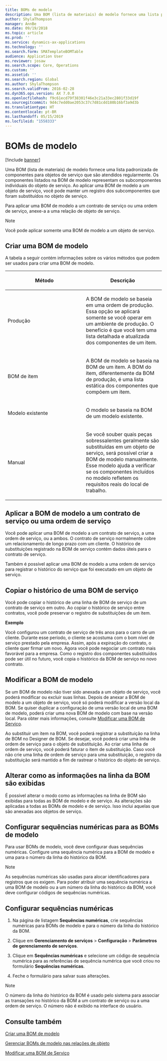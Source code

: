 ```yaml
---
title: BOMs de modelo
description: Uma BOM (lista de materiais) de modelo fornece uma lista padronizada de componentes de objetos de serviço que são atendidos regularmente.
author: ShylaThompson
manager: AnnBe
ms.date: 09/19/2018
ms.topic: article
ms.prod: ''
ms.service: dynamics-ax-applications
ms.technology: ''
ms.search.form: SMATemplateBOMTable
audience: Application User
ms.reviewer: josaw
ms.search.scope: Core, Operations
ms.custom: ''
ms.assetid: ''
ms.search.region: Global
ms.author: ShylaThompson
ms.search.validFrom: 2016-02-28
ms.dyn365.ops.version: AX 7.0.0
ms.openlocfilehash: f9c61ecd79f38301f46e3c21a33ec2801f33d19f
ms.sourcegitcommit: 9d4c7edd0ae2053c37c7d81cdd180b16bf3a9d3b
ms.translationtype: HT
ms.contentlocale: pt-BR
ms.lasthandoff: 05/15/2019
ms.locfileid: "1558333"
---
```

# <a name="template-boms"></a>BOMs de modelo    

[!include [banner](../includes/banner.md)]


Uma BOM (lista de materiais) de modelo fornece uma lista padronizada de componentes para objetos de serviço que são atendidos regularmente. Os componentes listados na BOM de modelo representam os subcomponentes individuais do objeto de serviço. Ao aplicar uma BOM de modelo a um objeto de serviço, você pode manter um registro dos subcomponentes que foram substituídos no objeto de serviço.

Para aplicar uma BOM de modelo a um contrato de serviço ou uma ordem de serviço, anexe-a a uma relação de objeto de serviço.


> [!NOTE]
> <P>Você pode aplicar somente uma BOM de modelo a um objeto de serviço.</P>

## <a name="create-a-template-bom"></a>Criar uma BOM de modelo

A tabela a seguir contém informações sobre os vários métodos que podem ser usados para criar uma BOM de modelo.

<table>
<colgroup>
<col style="width: 50%" />
<col style="width: 50%" />
</colgroup>
<thead>
<tr class="header">
<th><p>Método</p></th>
<th><p>Descrição</p></th>
</tr>
</thead>
<tbody>
<tr class="odd">
<td><p>Produção</p></td>
<td><p>A BOM de modelo se baseia em uma ordem de produção. Essa opção se aplicará somente se você operar em um ambiente de produção. O benefício é que você tem uma lista detalhada e atualizada dos componentes de um item.</p></td>
</tr>
<tr class="even">
<td><p>BOM de item</p></td>
<td><p>A BOM de modelo se baseia na BOM de um item. A BOM do item, diferentemente da BOM de produção, é uma lista estática dos componentes que compõem um item.</p></td>
</tr>
<tr class="odd">
<td><p>Modelo existente</p></td>
<td><p>O modelo se baseia na BOM de um modelo existente.</p></td>
</tr>
<tr class="even">
<td><p>Manual</p></td>
<td><p>Se você souber quais peças sobressalentes geralmente são substituídas em um objeto de serviço, será possível criar a BOM de modelo manualmente. Esse modelo ajuda a verificar se os componentes incluídos no modelo refletem os requisitos reais do local de trabalho.</p></td>
</tr>
</tbody>
</table>


## <a name="apply-the-template-bom-to-a-service-agreement-or-service-order"></a>Aplicar a BOM de modelo a um contrato de serviço ou uma ordem de serviço

Você pode aplicar uma BOM de modelo a um contrato de serviço, a uma ordem de serviço, ou a ambos. O contrato de serviço normalmente cobre um relacionamento de longo prazo com um cliente. O histórico de substituições registrado na BOM de serviço contém dados úteis para o contrato de serviço.

Também é possível aplicar uma BOM de modelo a uma ordem de serviço para registrar o histórico do serviço que foi executado em um objeto de serviço.

## <a name="copy-the-history-of-a-service-bom"></a>Copiar o histórico de uma BOM de serviço

Você pode copiar o histórico de uma linha de BOM de serviço de um contrato de serviço em outro. Ao copiar o histórico de serviço entre contratos, você pode preservar o registro de substituições de um item.

**Exemplo**

Você configurou um contrato de serviço de três anos para o carro de um cliente. Durante esse período, o cliente se acostuma com o bom nível de serviço prestado pela empresa. Assim, após a expiração do contrato, o cliente quer firmar um novo. Agora você pode negociar um contrato mais favorável para a empresa. Como o registro dos componentes substituídos pode ser útil no futuro, você copia o histórico da BOM de serviço no novo contrato.

## <a name="modify-the-template-bom"></a>Modificar a BOM de modelo

Se um BOM de modelo não tiver sido anexada a um objeto de serviço, você poderá modificar ou excluir suas linhas. Depois de anexar a BOM de modelo a um objeto de serviço, você só poderá modificar a versão local da BOM. Se quiser duplicar a configuração de uma versão local de uma BOM de modelo, poderá criar uma nova BOM de modelo com base na versão local. Para obter mais informações, consulte [Modificar uma BOM de Serviço](modify-service-bom.md).

Ao substituir um item na BOM, você poderá registrar a substituição na linha de BOM no Designer de BOM. Se desejar, você poderá criar uma linha de ordem de serviço para o objeto de substituição. Ao criar uma linha de ordem de serviço, você poderá faturar o item de substituição. Caso você não crie uma linha de ordem de serviço para uma substituição, o registro da substituição será mantido a fim de rastrear o histórico do objeto de serviço.

## <a name="change-how-information-on-the-bom-line-is-displayed"></a>Alterar como as informações na linha da BOM são exibidas

É possível alterar o modo como as informações na linha de BOM são exibidas para todas as BOM de modelo e de serviço. As alterações são aplicadas a todas as BOMs de modelo e de serviço. Isso inclui aquelas que são anexadas aos objetos de serviço.

## <a name="set-up-number-sequences-for-template-boms"></a>Configurar sequências numéricas para as BOMs de modelo

Para usar BOMs de modelo, você deve configurar duas sequências numéricas. Configure uma sequência numérica para a BOM de modelo e uma para o número da linha do histórico da BOM.


> [!NOTE]
> <P>As sequências numéricas são usadas para alocar identificadores para registros que os exigem. Para poder atribuir uma sequência numérica a uma BOM de modelo ou a um número da linha do histórico da BOM, você deve configurar códigos de sequências numéricas.</P>


## <a name="set-up-number-sequences"></a>Configurar sequências numéricas

1.  Na página de listagem **Sequências numéricas**, crie sequências numéricas para BOMs de modelo e para o número da linha do histórico da BOM. 

2.  Clique em **Gerenciamento de serviços** \> **Configuração** \> **Parâmetros de gerenciamento de serviços**.

3.  Clique em **Sequências numéricas** e selecione um código de sequência numérica para as referências de sequência numérica que você criou no formulário **Sequências numéricas**.

4.  Feche o formulário para salvar suas alterações.


> [!NOTE]
> <P>O número da linha do histórico da BOM é usado pelo sistema para associar as transações no histórico da BOM a um contrato de serviço ou a uma ordem de serviço. O número não é exibido na interface do usuário.</P>



## <a name="see-also"></a>Consulte também

[Criar uma BOM de modelo](create-template-bom.md)

[Gerenciar BOMs de modelo nas relações de objeto](manage-template-boms-on-object-relations.md)

[Modificar uma BOM de Serviço](modify-service-bom.md)

 


